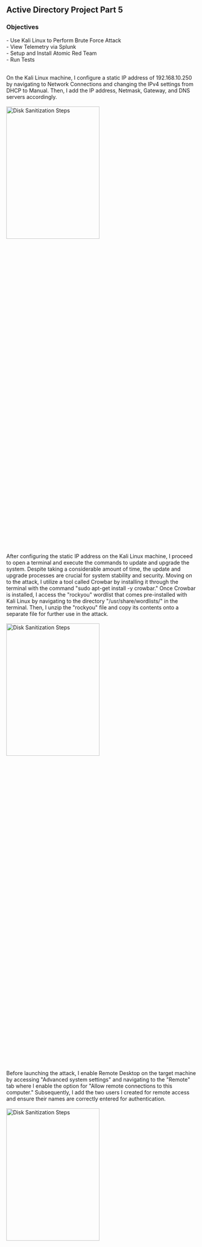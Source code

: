 <h2>Active Directory Project Part 5</h2>

<h3>Objectives</h3>
- Use Kali Linux to Perform Brute Force Attack
<br />
- View Telemetry via Splunk
<br />
- Setup and Install Atomic Red Team 
<br />
- Run Tests 
<br />
<br />

On the Kali Linux machine, I configure a static IP address of 192.168.10.250 by navigating to Network Connections and changing the IPv4 settings from DHCP to Manual. Then, I add the IP address, Netmask, Gateway, and DNS servers accordingly.
<br />
<br />
<img src="https://github.com/Yagoobz/ActiveDirectoryProjectPart5/assets/145611184/86b313e5-18e4-4103-8e49-b839da89903b" height="30%" width="70%" alt="Disk Sanitization Steps"/>

After configuring the static IP address on the Kali Linux machine, I proceed to open a terminal and execute the commands to update and upgrade the system. Despite taking a considerable amount of time, the update and upgrade processes are crucial for system stability and security. Moving on to the attack, I utilize a tool called Crowbar by installing it through the terminal with the command "sudo apt-get install -y crowbar." Once Crowbar is installed, I access the "rockyou" wordlist that comes pre-installed with Kali Linux by navigating to the directory "/usr/share/wordlists/" in the terminal. Then, I unzip the "rockyou" file and copy its contents onto a separate file for further use in the attack.
<br />
<br />
<img src="https://github.com/Yagoobz/ActiveDirectoryProjectPart5/assets/145611184/956e7f18-651b-4282-a10c-ac76d13402be" height="30%" width="70%" alt="Disk Sanitization Steps"/>

Before launching the attack, I enable Remote Desktop on the target machine by accessing "Advanced system settings" and navigating to the "Remote" tab where I enable the option for "Allow remote connections to this computer." Subsequently, I add the two users I created for remote access and ensure their names are correctly entered for authentication.
<br />
<br />
<img src="https://github.com/Yagoobz/ActiveDirectoryProjectPart5/assets/145611184/f62c92ea-0202-4299-bf45-43f5eb8c4e1d" height="30%" width="70%" alt="Disk Sanitization Steps"/>

On Kali Linux, I initiate the attack using Crowbar by executing the command "crowbar -b rdp -u gjones -C passwords.txt -s 192.168.10.100/32." Here's a breakdown of the command parameters: "-b" specifies the service (in this case, RDP), "-u" designates the username to be tested (gjones in this instance), "-C" indicates the password list to be used (previously created as passwords.txt), and "-s" specifies the source IP address. Additionally, I use the CIDR notation "/32" to target only the specific IP address. Upon running the command, I successfully obtain an RDP-SUCCESS result with the username and password, showcasing the effectiveness of the attack.
<br />
<br />
<img src="https://github.com/Yagoobz/ActiveDirectoryProjectPart5/assets/145611184/bd79268d-ce6d-4d4c-a507-06d5238e3560" height="30%" width="70%" alt="Disk Sanitization Steps"/>

Let's analyze the telemetry data in Splunk to gain insights into the attack. In the Splunk search tab, I enter the query "index=endpoint gjones" and then focus on the "Event Code." This reveals that there are 41 instances of event ID 4625, indicating failed login attempts to the gjones account. This aligns with expectations, as the "passwords.txt" file used in the Crowbar attack contained 42 passwords, including two correct ones that I deliberately included for the users. By clicking on the event ID 4625, I observe that all events occurred nearly simultaneously, suggesting a brute force activity pattern. This analysis in Splunk provides valuable visibility into the attack attempts and highlights the importance of monitoring and analyzing telemetry data for security purposes.
<br />
<br />
<img src="https://github.com/Yagoobz/ActiveDirectoryProjectPart5/assets/145611184/273c5082-c6dc-4b9e-a010-18cc428bb0ac" height="30%" width="70%" alt="Disk Sanitization Steps"/>

That's a crucial observation. Alongside the 4625 event ID indicating failed login attempts, there's also a 4624 event ID signifying a successful login to the account. By expanding the details of this event, we can gather additional information such as the workstation name from Kali Linux and the corresponding IP address used for the successful login. This provides further context and insight into the attack scenario, allowing for a more comprehensive understanding of the security incident.
<br />
<br />
<img src="https://github.com/Yagoobz/ActiveDirectoryProjectPart5/assets/145611184/2dbbfe94-9900-4ad3-add2-aedd4b608147" height="30%" width="70%" alt="Disk Sanitization Steps"/>

Firstly, open PowerShell with administrator privileges and execute the command "Set-ExecutionPolicy Bypass CurrentUser" to bypass the execution policy. Next, install the Atomic Red Team framework, but before doing so, set an exclusion for the entire C drive in Windows Security settings to prevent Microsoft Defender from removing some Atomic Red Team files. Navigate to Windows Security, then Virus & Threat Protection, Manage Settings, Add or Remove Exclusions, and add the C drive. With the exclusion set, proceed to install Atomic Red Team by copying and pasting the commands from a GitHub page, making the process straightforward and efficient.
<br />
<br />
<img src="https://github.com/Yagoobz/ActiveDirectoryProjectPart5/assets/145611184/ff975541-e6bf-410b-8841-e76bce708d44" height="30%" width="70%" alt="Disk Sanitization Steps"/>

In the C drive, navigate to the Atomic Red Team folder, which contains a subfolder named "atomics" housing various technique IDs that align with the MITRE ATT&CK framework. To test one of these techniques, refer to the MITRE ATT&CK Matrix for Enterprise website and select a technique code, such as T1136. Among the available codes, choose the first one (e.g., T1136.001). In PowerShell, execute the command "Invoke-AtomicTest T1136.001" to trigger the Atomic Red Team framework to generate telemetry simulating the creation of a local account, providing valuable insights into system security and detection capabilities.
<br />
<br />
<img src="https://github.com/Yagoobz/ActiveDirectoryProjectPart5/assets/145611184/7476ef05-c1e5-4542-a90f-c2d6eac7aa56" height="30%" width="70%" alt="Disk Sanitization Steps"/>

This created a username that I can easily locate in Splunk by performing a targeted search. To find it, I simply enter "index=endpoint NewLocalUser" in the search tab. Boom! There it is, ready for me to explore.
<br />
<br />
<img src="https://github.com/Yagoobz/ActiveDirectoryProjectPart5/assets/145611184/5ad14632-dde1-4918-8eb4-e1ea285c8afd" height="30%" width="70%" alt="Disk Sanitization Steps"/>
